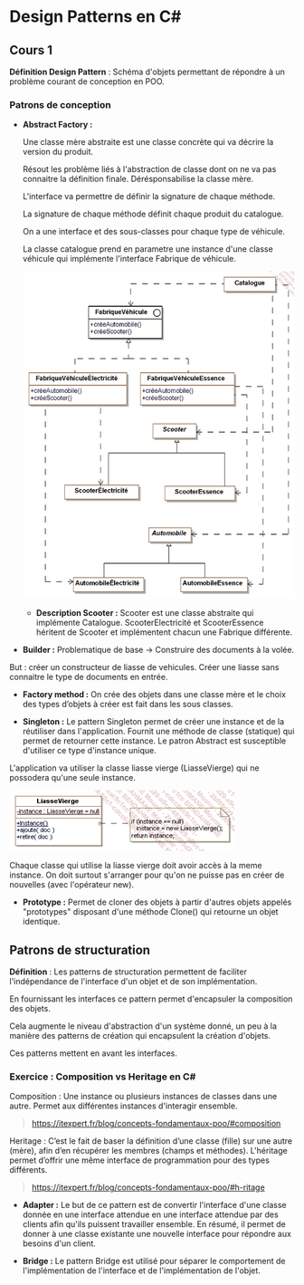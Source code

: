 # **Design Patterns en C#**

## **Cours 1**

**Définition Design Pattern** : Schéma d'objets permettant de répondre à un problème courant de conception en POO.

### **Patrons de conception**

- **Abstract Factory :**

    Une classe mère abstraite est une classe concrète qui va décrire la version du produit.

    Résout les problème liés à l'abstraction de classe dont on ne va pas connaitre la définition finale. Dérésponsabilise la classe mère.

    L'interface va permettre de définir la signature de chaque méthode.

    La signature de chaque méthode définit chaque produit du catalogue.

    On a une interface et des sous-classes pour chaque type de véhicule.

    La classe catalogue prend en parametre une instance d'une classe véhicule qui implémente l'interface Fabrique de véhicule.

  ![Diagramme Abstract Factory](img/abstractfactory.png)

  - **Description Scooter :** Scooter est une classe abstraite qui implémente Catalogue. ScooterElectricité et ScooterEssence héritent de Scooter et implémentent chacun une Fabrique différente.

- **Builder :** Problematique de base -> Construire des documents à la volée.

But : créer un constructeur de liasse de vehicules. Créer une liasse sans connaitre le type de documents en entrée.

- **Factory method :** On crée des objets dans une classe mère et le choix des types d’objets à créer est fait dans les sous classes.

- **Singleton :** Le pattern Singleton  permet de créer une instance et de la réutiliser dans l'application. Fournit une méthode de classe (statique) qui permet de retourner cette instance.
Le patron Abstract est susceptible d'utiliser ce type d'instance unique.

L'application va utiliser la classe liasse vierge (LiasseVierge) qui ne possodera qu'une seule instance.

  ![Liasse Vierge](img/Liassevierge.png)

Chaque classe qui utilise la liasse vierge doit avoir accès à la meme instance. On doit surtout s'arranger pour qu'on ne puisse pas en créer de nouvelles (avec l'opérateur new).

- **Prototype :** Permet de cloner des objets à partir d'autres objets appelés "prototypes" disposant d'une méthode Clone() qui retourne un objet identique.

## **Patrons de structuration**

**Définition** : Les patterns de structuration permettent de faciliter l'indépendance de l'interface d'un objet et de son implémentation.

En fournissant les interfaces ce pattern permet d'encapsuler la composition des objets.

Cela augmente le niveau d'abstraction d'un système donné, un peu à la manière des patterns de création qui encapsulent la création d'objets.

Ces patterns mettent en avant les interfaces.

### **Exercice : Composition vs Heritage en C#**

Composition : Une instance ou plusieurs instances de classes dans une autre. Permet aux différentes instances d'interagir ensemble.

> <https://itexpert.fr/blog/concepts-fondamentaux-poo/#composition>

Heritage : C’est le fait de baser la définition d’une classe (fille) sur une autre (mère), afin d’en récupérer les membres (champs et méthodes). L'héritage permet d’offrir une même interface de programmation pour des types différents.

> <https://itexpert.fr/blog/concepts-fondamentaux-poo/#h-ritage>

- **Adapter :** Le but de ce pattern est de convertir l'interface d'une classe donnée en une interface attendue en une interface attendue par des clients afin qu'ils puissent travailler ensemble.
En résumé, il permet de donner à une classe existante une nouvelle interface pour répondre aux besoins d'un client.

- **Bridge :** Le pattern Bridge est utilisé pour séparer le comportement de l'implémentation de l'interface et de l'implémentation de l'objet.

